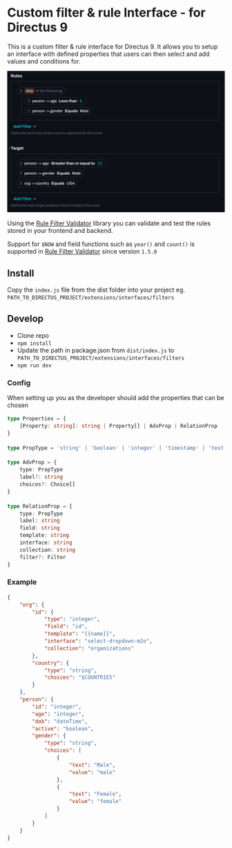 # Custom filter & rule Interface - for Directus 9

This is a custom filter & rule interface for Directus 9. It allows you to setup an interface with defined properties that users can then select and add values and conditions for.

![preview](./preview.png)

Using the [Rule Filter Validator](https://github.com/u12206050/rule-filter-validator) library you can validate and test the rules stored in your frontend and backend.

Support for `$NOW` and field functions such as `year()` and `count()` is supported in [Rule Filter Validator](https://github.com/u12206050/rule-filter-validator) since version `1.5.0`



## Install
Copy the `index.js` file from the dist folder into your project eg. `PATH_TO_DIRECTUS_PROJECT/extensions/interfaces/filters`


## Develop

 - Clone repo
 - `npm install`
 - Update the path in package.json from `dist/index.js` to 
    `PATH_TO_DIRECTUS_PROJECT/extensions/interfaces/filters`
 - `npm run dev`


### Config

When setting up you as the developer should add the properties that can be chosen

``` ts
type Properties = {
    [Property: string]: string | Property[] | AdvProp | RelationProp
}

type PropType = 'string' | 'boolean' | 'integer' | 'timestamp' | 'text';

type AdvProp = {
    type: PropType
    label?: string
    choices?: Choice[]
}

type RelationProp = {
    type: PropType
    label: string
    field: string
    template: string
    interface: string
    collection: string
    filter?: Filter
}
```

### Example 

``` json
{
    "org": {
        "id": {
            "type": "integer",
            "field": "id",
            "template": "{{name}}",
            "interface": "select-dropdown-m2o",
            "collection": "organizations"
        },
        "country": {
            "type": "string",
            "choices": "$COUNTRIES"
        }
    },
    "person": {
        "id": "integer",
        "age": "integer",
        "dob": "dateTime",
        "active": "boolean",
        "gender": {
            "type": "string",
            "choices": [
                {
                    "text": "Male",
                    "value": "male"
                },
                {
                    "text": "Female",
                    "value": "female"
                }
            ]
        }
    }
}
```